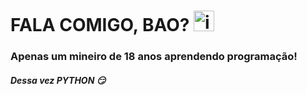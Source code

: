 
<h1>FALA COMIGO, BAO? <img alt="image-removebg-preview (10)" height="33" src="https://user-images.githubusercontent.com/80597337/198156394-4e80f5fc-ef0f-4b6b-bf87-715e7af96fe0.png" width="33"/</h1> 
<h3>Apenas um mineiro de 18 anos aprendendo programação! </h>
<h5>  Dessa vez PYTHON 😏  </h5>
